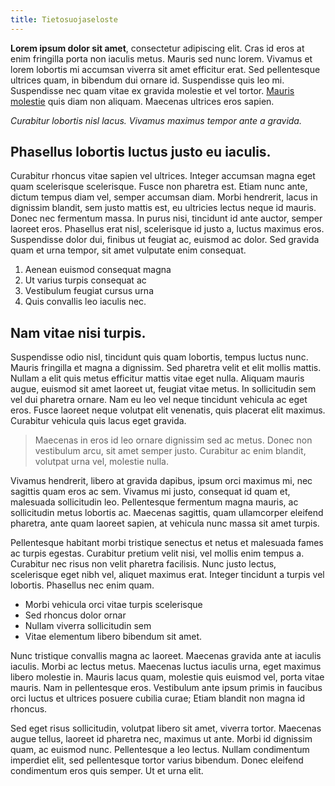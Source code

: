 ```yaml
---
title: Tietosuojaseloste
---
```

**Lorem ipsum dolor sit amet**, consectetur adipiscing elit. Cras id eros at enim fringilla porta non iaculis metus. Mauris sed nunc lorem. Vivamus et lorem lobortis mi accumsan viverra sit amet efficitur erat. Sed pellentesque ultrices quam, in bibendum dui ornare id. Suspendisse quis leo mi. Suspendisse nec quam vitae ex gravida molestie et vel tortor. [Mauris molestie](#) quis diam non aliquam. Maecenas ultrices eros sapien. 

_Curabitur lobortis nisl lacus. Vivamus maximus tempor ante a gravida._

## Phasellus lobortis luctus justo eu iaculis.

Curabitur rhoncus vitae sapien vel ultrices. Integer accumsan magna eget quam scelerisque scelerisque. Fusce non pharetra est. Etiam nunc ante, dictum tempus diam vel, semper accumsan diam. Morbi hendrerit, lacus in dignissim blandit, sem justo mattis est, eu ultricies lectus neque id mauris. Donec nec fermentum massa. In purus nisi, tincidunt id ante auctor, semper laoreet eros. Phasellus erat nisl, scelerisque id justo a, luctus maximus eros. Suspendisse dolor dui, finibus ut feugiat ac, euismod ac dolor. Sed gravida quam et urna tempor, sit amet vulputate enim consequat. 

1. Aenean euismod consequat magna
2. Ut varius turpis consequat ac
3. Vestibulum feugiat cursus urna
4. Quis convallis leo iaculis nec. 

## Nam vitae nisi turpis.

Suspendisse odio nisl, tincidunt quis quam lobortis, tempus luctus nunc. Mauris fringilla et magna a dignissim. Sed pharetra velit et elit mollis mattis. Nullam a elit quis metus efficitur mattis vitae eget nulla. Aliquam mauris augue, euismod sit amet laoreet ut, feugiat vitae metus. In sollicitudin sem vel dui pharetra ornare. Nam eu leo vel neque tincidunt vehicula ac eget eros. Fusce laoreet neque volutpat elit venenatis, quis placerat elit maximus. Curabitur vehicula quis lacus eget gravida.

> Maecenas in eros id leo ornare dignissim sed ac metus. Donec non vestibulum arcu, sit amet semper justo. Curabitur ac enim blandit, volutpat urna vel, molestie nulla. 

Vivamus hendrerit, libero at gravida dapibus, ipsum orci maximus mi, nec sagittis quam eros ac sem. Vivamus mi justo, consequat id quam et, malesuada sollicitudin leo. Pellentesque fermentum magna mauris, ac sollicitudin metus lobortis ac. Maecenas sagittis, quam ullamcorper eleifend pharetra, ante quam laoreet sapien, at vehicula nunc massa sit amet turpis. 

Pellentesque habitant morbi tristique senectus et netus et malesuada fames ac turpis egestas. Curabitur pretium velit nisi, vel mollis enim tempus a. Curabitur nec risus non velit pharetra facilisis. Nunc justo lectus, scelerisque eget nibh vel, aliquet maximus erat. Integer tincidunt a turpis vel lobortis. Phasellus nec enim quam. 

* Morbi vehicula orci vitae turpis scelerisque
* Sed rhoncus dolor ornar 
* Nullam viverra sollicitudin sem
* Vitae elementum libero bibendum sit amet.

Nunc tristique convallis magna ac laoreet. Maecenas gravida ante at iaculis iaculis. Morbi ac lectus metus. Maecenas luctus iaculis urna, eget maximus libero molestie in. Mauris lacus quam, molestie quis euismod vel, porta vitae mauris. Nam in pellentesque eros. Vestibulum ante ipsum primis in faucibus orci luctus et ultrices posuere cubilia curae; Etiam blandit non magna id rhoncus. 

Sed eget risus sollicitudin, volutpat libero sit amet, viverra tortor. Maecenas augue tellus, laoreet id pharetra nec, maximus ut ante. Morbi id dignissim quam, ac euismod nunc. Pellentesque a leo lectus. Nullam condimentum imperdiet elit, sed pellentesque tortor varius bibendum. Donec eleifend condimentum eros quis semper. Ut et urna elit.
